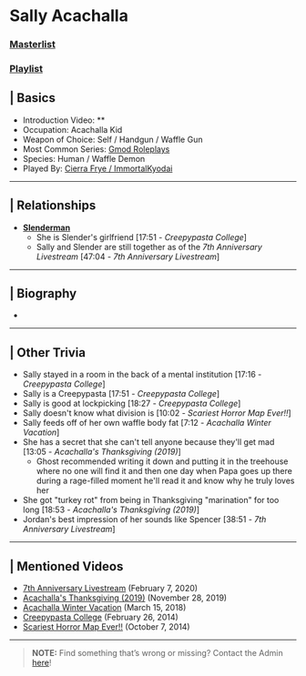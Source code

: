 # Sally Acachalla
### [Masterlist]()
### [Playlist]()

## | Basics
- Introduction Video: **
- Occupation: Acachalla Kid
- Weapon of Choice: Self / Handgun / Waffle Gun
- Most Common Series: [Gmod Roleplays](6.Series/Gmod/Roleplays.md)
- Species: Human / Waffle Demon
- Played By: [Cierra Frye / ImmortalKyodai](3.Siblings/3.2.Cierra-Frye-ImmortalKyodai.md)

----

## | Relationships
- [**Slenderman**](5.Characters/Creepypastas.md)
  - She is Slender's girlfriend \[17:51 - *Creepypasta College*]
  - Sally and Slender are still together as of the *7th Anniversary Livestream* \[47:04 - *7th Anniversary Livestream*]

----

## | Biography
- 

----

## | Other Trivia
- Sally stayed in a room in the back of a mental institution \[17:16 - *Creepypasta College*]
- Sally is a Creepypasta \[17:51 - *Creepypasta College*]
- Sally is good at lockpicking \[18:27 - *Creepypasta College*]
- Sally doesn't know what division is \[10:02 - *Scariest Horror Map Ever!!*]
- Sally feeds off of her own waffle body fat \[7:12 - *Acachalla Winter Vacation*]
- She has a secret that she can't tell anyone because they'll get mad [13:05 - *Acachalla's Thanksgiving (2019)*]
  - Ghost recommended writing it down and putting it in the treehouse where no one will find it and then one day when Papa goes up there during a rage-filled moment he'll read it and know why he truly loves her
- She got "turkey rot" from being in Thanksgiving "marination" for too long [18:53 - *Acachalla's Thanksgiving (2019)*]
- Jordan's best impression of her sounds like Spencer \[38:51 - *7th Anniversary Livestream*]

----

## | Mentioned Videos
- [7th Anniversary Livestream](https://youtu.be/GBFpW-t83Zs) \(February 7, 2020)
- [Acachalla's Thanksgiving \(2019)](https://youtu.be/dC5GT2mZNEk) \(November 28, 2019)
- [Acachalla Winter Vacation](https://youtu.be/nQBiVNH1fUk) \(March 15, 2018)
- [Creepypasta College](https://youtu.be/TyTM5NU8jKY) \(February 26, 2014)
- [Scariest Horror Map Ever!!](https://youtu.be/7ZrYVSgBI1Y) \(October 7, 2014)

----

> **NOTE:** Find something that’s wrong or missing? Contact the Admin [here](../chapter_2.md)!